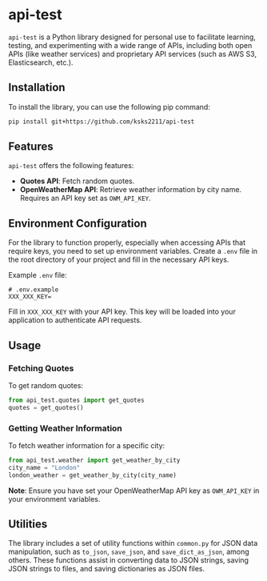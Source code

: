 # api-test

`api-test` is a Python library designed for personal use to facilitate learning, testing, and experimenting with a wide range of APIs, including both open APIs (like weather services) and proprietary API services (such as AWS S3, Elasticsearch, etc.). 

## Installation

To install the library, you can use the following pip command:

```bash
pip install git+https://github.com/ksks2211/api-test
```

## Features

`api-test` offers the following features:

- **Quotes API**: Fetch random quotes.
- **OpenWeatherMap API**: Retrieve weather information by city name. Requires an API key set as `OWM_API_KEY`.


## Environment Configuration

For the library to function properly, especially when accessing APIs that require keys, you need to set up environment variables. Create a `.env` file in the root directory of your project and fill in the necessary API keys.

Example `.env` file:

```plaintext
# .env.example
XXX_XXX_KEY=
```

Fill in `XXX_XXX_KEY` with your API key. This key will be loaded into your application to authenticate API requests.


## Usage

### Fetching Quotes

To get random quotes:

```python
from api_test.quotes import get_quotes
quotes = get_quotes()
```

### Getting Weather Information

To fetch weather information for a specific city:

```python
from api_test.weather import get_weather_by_city
city_name = "London"
london_weather = get_weather_by_city(city_name)
```

**Note**: Ensure you have set your OpenWeatherMap API key as `OWM_API_KEY` in your environment variables.

## Utilities

The library includes a set of utility functions within `common.py` for JSON data manipulation, such as `to_json`, `save_json`, and `save_dict_as_json`, among others. These functions assist in converting data to JSON strings, saving JSON strings to files, and saving dictionaries as JSON files.

